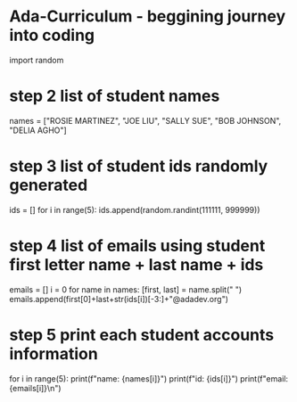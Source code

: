 # Ada-Curriculum - beggining journey into coding

import random

# step 2 list of student names
names = ["ROSIE MARTINEZ", "JOE LIU", "SALLY SUE", "BOB JOHNSON", "DELIA AGHO"]

# step 3 list of student ids randomly generated
ids = []
for i in range(5):
    ids.append(random.randint(111111, 999999))

# step 4 list of emails using student first letter name + last name + ids
emails = []
i = 0
for name in names:
  [first, last] = name.split(" ")
  emails.append(first[0]+last+str(ids[i])[-3:]+"@adadev.org")

# step 5 print each student accounts information
for i in range(5):
    print(f"name: {names[i]}")
    print(f"id: {ids[i]}")
    print(f"email: {emails[i]}\n")

